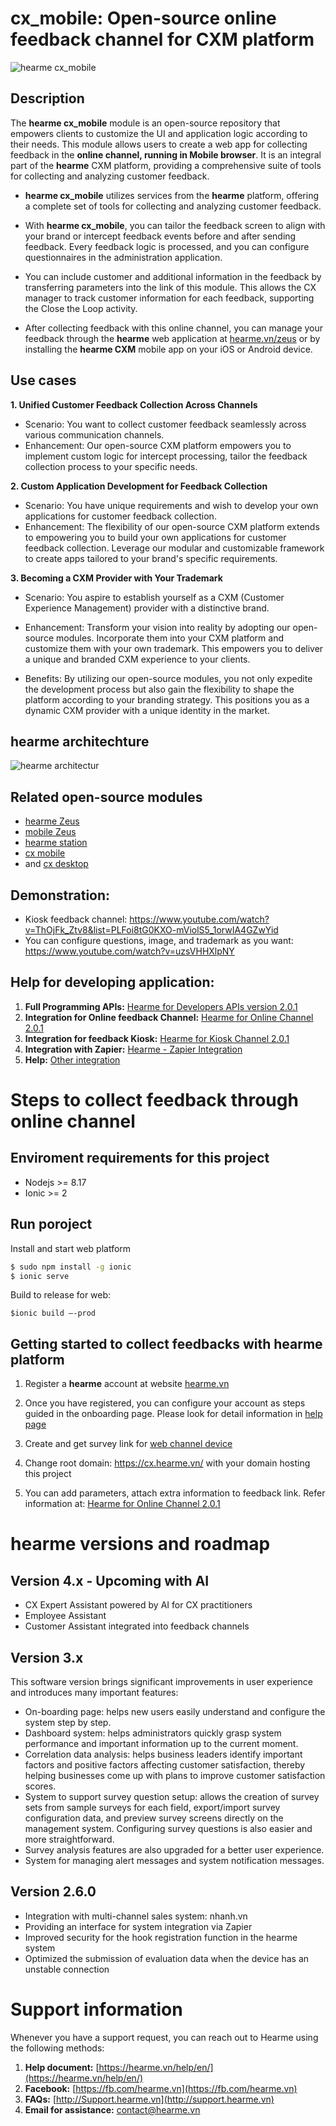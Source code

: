# cx_mobile: Open-source online feedback channel for CXM platform
![hearme cx_mobile](docs/imgs/hearme_cx.png)

## Description

The **hearme cx_mobile** module is an open-source repository that empowers clients to customize the UI and application logic according to their needs. This module allows users to create a web app for collecting feedback in the **online channel, running in Mobile browser**. It is an integral part of the **hearme** CXM platform, providing a comprehensive suite of tools for collecting and analyzing customer feedback.

- **hearme cx_mobile** utilizes services from the **hearme** platform, offering a complete set of tools for collecting and analyzing customer feedback.

- With **hearme cx_mobile**, you can tailor the feedback screen to align with your brand or intercept feedback events before and after sending feedback. Every feedback logic is processed, and you can configure questionnaires in the administration application.

- You can include customer and additional information in the feedback by transferring parameters into the link of this module. This allows the CX manager to track customer information for each feedback, supporting the Close the Loop activity.

- After collecting feedback with this online channel, you can manage your feedback through the **hearme** web application at [hearme.vn/zeus](hearme.vn/zeus) or by installing the **hearme CXM** mobile app on your iOS or Android device.


## Use cases

**1. Unified Customer Feedback Collection Across Channels**

- Scenario: You want to collect customer feedback seamlessly across various communication channels.
- Enhancement: Our open-source CXM platform empowers you to implement custom logic for intercept processing, tailor the feedback collection process to your specific needs.

**2. Custom Application Development for Feedback Collection**

- Scenario: You have unique requirements and wish to develop your own applications for customer feedback collection.
- Enhancement: The flexibility of our open-source CXM platform extends to empowering you to build your own applications for customer feedback collection. Leverage our modular and customizable framework to create apps tailored to your brand's specific requirements.

**3. Becoming a CXM Provider with Your Trademark**

- Scenario: You aspire to establish yourself as a CXM (Customer Experience Management) provider with a distinctive brand.

- Enhancement: Transform your vision into reality by adopting our open-source modules. Incorporate them into your CXM platform and customize them with your own trademark. This empowers you to deliver a unique and branded CXM experience to your clients.

- Benefits: By utilizing our open-source modules, you not only expedite the development process but also gain the flexibility to shape the platform according to your branding strategy. This positions you as a dynamic CXM provider with a unique identity in the market.

## hearme architechture
![hearme architectur](docs/imgs/hearme_components.png)

## Related open-source modules

- [hearme Zeus](https://github.com/hearme-vn/hearme-Zeus)
- [mobile Zeus](https://github.com/hearme-vn/mobile-Zeus)
- [hearme station](https://github.com/hearme-vn/hearme_station)
- [cx mobile](https://github.com/hearme-vn/cx_mobile) 
- and [cx desktop](https://github.com/hearme-vn/cx_desktop)

## Demonstration:
- Kiosk feedback channel: https://www.youtube.com/watch?v=ThOjFk_Ztv8&list=PLFoi8tG0KXO-mViolS5_1orwIA4GZwYid 
- You can configure questions, image, and trademark as you want: https://www.youtube.com/watch?v=uzsVHHXlpNY

## Help for developing application:

1. **Full Programming APIs:** [Hearme for Developers APIs version 2.0.1](https://hearme.vn/help/statics/hearme_dev_APIs_v2.0.1.pdf)
2. **Integration for Online feedback Channel:** [Hearme for Online Channel 2.0.1](https://hearme.vn/help/statics/hearme_dev_APIs_ONLINE_v2.0.1.pdf)
3. **Integration for feedback Kiosk:** [Hearme for Kiosk Channel 2.0.1](https://hearme.vn/help/statics/hearme_dev_APIs_SYN_v2.0.1.pdf)
4. **Integration with Zapier:** [Hearme - Zapier Integration](https://hearme.vn/help/statics/hearme-zapier-documentation_202208.pdf)
5. **Help:** [Other integration](https://hearme.vn/help/en/integration/)



# Steps to collect feedback through online channel


## Enviroment requirements for this project
- Nodejs >= 8.17
- Ionic >= 2


## Run poroject

Install and start web platform

```bash
$ sudo npm install -g ionic
$ ionic serve
```

Build to release for web:

```
$ionic build –-prod
```

## Getting started to collect feedbacks with hearme platform

1. Register a **hearme** account at website [hearme.vn](https://hearme.vn/) 
2. Once you have registered, you can configure your account as steps guided in the onboarding page. Please look for detail information in [help page](https://hearme.vn/help/en/implementation/)

3. Create and get survey link for [web channel device](https://hearme.vn/help/en/admin/#web-survey-channel)
4. Change root domain: https://cx.hearme.vn/ with your domain hosting this project
5. You can add parameters, attach extra information to feedback link. Refer information at: [Hearme for Online Channel 2.0.1](https://hearme.vn/help/statics/hearme_dev_APIs_ONLINE_v2.0.1.pdf)


# hearme versions and roadmap

## Version 4.x - Upcoming with AI
- CX Expert Assistant powered by AI for CX practitioners
- Employee Assistant
- Customer Assistant integrated into feedback channels

## Version 3.x
This software version brings significant improvements in user experience and introduces many important features:

- On-boarding page: helps new users easily understand and configure the system step by step.
- Dashboard system: helps administrators quickly grasp system performance and important information up to the current moment.
- Correlation data analysis: helps business leaders identify important factors and positive factors affecting customer satisfaction, thereby helping businesses come up with plans to improve customer satisfaction scores.
- System to support survey question setup: allows the creation of survey sets from sample surveys for each field, export/import survey configuration data, and preview survey screens directly on the management system. Configuring survey questions is also easier and more straightforward.
- Survey analysis features are also upgraded for a better user experience.
- System for managing alert messages and system notification messages.

## Version 2.6.0
- Integration with multi-channel sales system: nhanh.vn
- Providing an interface for system integration via Zapier
- Improved security for the hook registration function in the hearme system
- Optimized the submission of evaluation data when the device has an unstable connection

# Support information

Whenever you have a support request, you can reach out to Hearme using the following methods:

1. **Help document:** [https://hearme.vn/help/en/](https://hearme.vn/help/en/)
2. **Facebook:** [https://fb.com/hearme.vn](https://fb.com/hearme.vn)
3. **FAQs:** [http://Support.hearme.vn](http://support.hearme.vn)
4. **Email for assistance:** [contact@hearme.vn](mailto:contact@hearme.vn)
